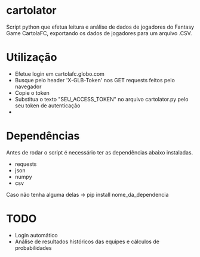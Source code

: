 # cartolator

Script python que efetua leitura e análise de dados de jogadores do Fantasy Game CartolaFC, exportando os dados de jogadores para um arquivo .CSV.

# Utilização

- Efetue login em cartolafc.globo.com
- Busque pelo header 'X-GLB-Token' nos GET requests feitos pelo navegador
- Copie o token
- Substitua o texto "SEU_ACCESS_TOKEN" no arquivo cartolator.py pelo seu token de autenticação
- 

# Dependências

Antes de rodar o script é necessário ter as dependências abaixo instaladas.

- requests
- json
- numpy
- csv

Caso não tenha alguma delas -> pip install nome_da_dependencia

# TODO

- Login automático
- Análise de resultados históricos das equipes e cálculos de probabilidades

